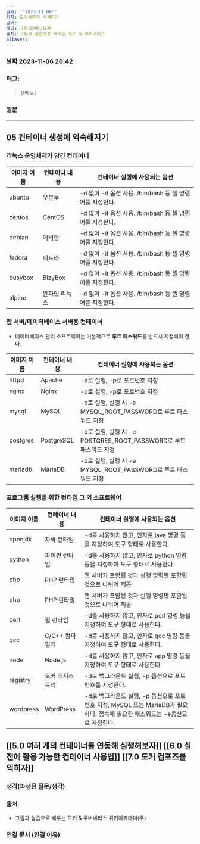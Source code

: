 ```yaml
---
날짜: '"2023-11-06"'
저자: 오가사와라 시게타카
넘버: 
태그: 프로그래밍/도커
출처: 그림과 실습으로 배우는 도커 & 쿠버네티스
aliases:
---
```

### 날짜  2023-11-06 20:42

### 태그:

>[!메모]
>

### 원문
---

## 05 컨테이너 생성에 익숙해지기
### 리눅스 운영체제가 담긴 컨테이너
|이미지 이름| 컨테이너 내용 | 컨테이너 실행에 사용되는 옵션|
|--|--|--|
|ubuntu|우분투| -d 없이 -it 옵션 사용. /bin/bash 등 셸 명령어를 지정한다.|
|centos|CentOS| -d 없이 -it 옵션 사용. /bin/bash 등 셸 명령어를 지정한다.|
|debian|데비안| -d 없이 -it 옵션 사용. /bin/bash 등 셸 명령어를 지정한다.|
|fedora|페도라| -d 없이 -it 옵션 사용. /bin/bash 등 셸 명령어를 지정한다.|
|busybox|BizyBox| -d 없이 -it 옵션 사용. /bin/bash 등 셸 명령어를 지정한다.|
|alpine|알파인 리눅스| -d 없이 -it 옵션 사용. /bin/bash 등 셸 명령어를 지정한다.|

### 웹 서버/데이터베이스 서버용 컨테이너
- 데이터베이스 관리 소프트웨어는 기본적으로 **루트 패스워드**를 반드시 지정해야 한다.

|이미지 이름| 컨테이너 내용 | 컨테이너 실행에 사용되는 옵션|
|--|--|--|
|httpd|Apache| -d로 실행, -p로 포트번호 지정|
|nginx|Nginx| -d로 실행, -p로 포트번호 지정|
|mysql|MySQL| -d로 실행, 실행 시 -e MYSQL_ROOT_PASSWORD로 루트 패스워드 지정|
|postgres|PostgreSQL| -d로 실행, 실행 시 -e POSTGRES_ROOT_PASSWORD로 루트 패스워드 지정|
|mariadb|MariaDB| -d로 실행, 실행 시 -e MYSQL_ROOT_PASSWORD로 루트 패스워드 지정|

### 프로그램 실행을 위한 런타임 그 외 소프트웨어
|이미지 이름| 컨테이너 내용 | 컨테이너 실행에 사용되는 옵션|
|--|--|--|
|openjdk|자바 런타임| -d를 사용하지 않고, 인자로 java 명령 등을 지정하여 도구 형태로 사용한다. |
|python|파이썬 런타임| -d를 사용하지 않고, 인자로 python 명령 등을 지정하여 도구 형태로 사용한다. |
|php|PHP 런타임| 웹 서버가 포함된 것과 실행 명령만 포함된 것으로 나뉘어 제공 |
|php|PHP 런타임| 웹 서버가 포함된 것과 실행 명령만 포함된 것으로 나뉘어 제공 |
|perl|펄 런타임| -d를 사용하지 않고, 인자로 perl 명령 등을 지정하여 도구 형태로 사용한다. |
|gcc|C/C++ 컴파일러| -d를 사용하지 않고, 인자로 gcc 명령 등을 지정하여 도구 형태로 사용한다. |
|node|Node.js| -d를 사용하지 않고, 인자로 app 명령 등을 지정하여 도구 형태로 사용한다. |
|registry|도커 레지스트리| -d로 백그라운드 실행, -p 옵션으로 포트번호를 지정한다. |
|wordpress|WordPress| -d로 백그라운드 실행, -p 옵션으로 포트번호 지정, MySQL 또는 MariaDB가 필요하다. 접속에 필요한 패스워드는 -e옵션으로 지정한다.|

[[5.0 여러 개의 컨테이너를 연동해 실행해보자]]
[[6.0 실전에 활용 가능한 컨테이너 사용법]]
[[7.0 도커 컴포즈를 익히자]]
---
### 생각(파생된 질문/생각)

### 출처
- 그림과 실습으로 배우는 도커 & 쿠버네티스 위키아카데미(주)

### 연결 문서 (연결 이유)
